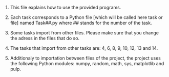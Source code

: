 1) This file explains how to use the provided programs.

2) Each task corresponds to a Python file [which will be called here task or file] named Task##.py where ## stands for the number of the task.

3) Some tasks import from other files. Please make sure that you change the adress in the files that do so.

4) The tasks that import from other tasks are: 4, 6, 8, 9, 10, 12, 13 and 14.

5) Additionaly to importation between files of the project, the project uses the following Python modules: numpy, random, math, sys, matplotlib and pulp.
